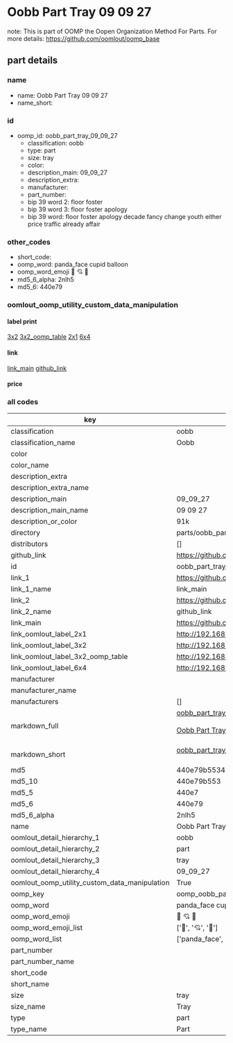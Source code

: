 # Oobb Part Tray 09 09 27  

note: This is part of OOMP the Oopen Organization Method For Parts. For more details: https://github.com/oomlout/oomp_base

##  part details





### name
* name: Oobb Part Tray 09 09 27
* name_short: 
### id
* oomp_id: oobb_part_tray_09_09_27
  * classification: oobb
  * type: part
  * size: tray
  * color: 
  * description_main: 09_09_27
  * description_extra: 
  * manufacturer: 
  * part_number: 
  * bip 39 word 2: floor foster
  * bip 39 word 3: floor foster apology
  * bip 39 word: floor foster apology decade fancy change youth either price traffic already affair

### other_codes
* short_code: 
* oomp_word: panda_face cupid balloon
* oomp_word_emoji :panda_face: :cupid: :balloon:
* md5_6_alpha: 2nlh5
* md5_6: 440e79






### oomlout_oomp_utility_custom_data_manipulation
#### label print
[3x2](http://192.168.1.245:1112/?label=oomp%202nlh5)
[3x2_oomp_table](http://192.168.1.107:1112/?label=oomp%202nlh5)
[2x1](http://192.168.1.242:1112/?label=oomp%202nlh5)
[6x4](http://192.168.1.55:1112/?label=oomp%202nlh5)    

#### link

[link_main](https://github.com/oomlout/oomlout_oomp_current_version_messy/tree/main/parts/oobb_part_tray_09_09_27) [github_link](https://github.com/oomlout/oomlout_oomp_part_src/tree/main/parts/oobb_part_tray_09_09_27)                             

#### price







### all codes 
| key | value |  
| --- | --- |  
| classification | oobb |  
| classification_name | Oobb |  
| color |  |  
| color_name |  |  
| description_extra |  |  
| description_extra_name |  |  
| description_main | 09_09_27 |  
| description_main_name | 09 09 27 |  
| description_or_color | 91k |  
| directory | parts/oobb_part_tray_09_09_27 |  
| distributors | [] |  
| github_link | https://github.com/oomlout/oomlout_oomp_part_src/tree/main/parts/oobb_part_tray_09_09_27 |  
| id | oobb_part_tray_09_09_27 |  
| link_1 | https://github.com/oomlout/oomlout_oomp_current_version_messy/tree/main/parts/oobb_part_tray_09_09_27 |  
| link_1_name | link_main |  
| link_2 | https://github.com/oomlout/oomlout_oomp_part_src/tree/main/parts/oobb_part_tray_09_09_27 |  
| link_2_name | github_link |  
| link_main | https://github.com/oomlout/oomlout_oomp_current_version_messy/tree/main/parts/oobb_part_tray_09_09_27 |  
| link_oomlout_label_2x1 | http://192.168.1.242:1112/?label=oomp%202nlh5 |  
| link_oomlout_label_3x2 | http://192.168.1.245:1112/?label=oomp%202nlh5 |  
| link_oomlout_label_3x2_oomp_table | http://192.168.1.107:1112/?label=oomp%202nlh5 |  
| link_oomlout_label_6x4 | http://192.168.1.55:1112/?label=oomp%202nlh5 |  
| manufacturer |  |  
| manufacturer_name |  |  
| manufacturers | [] |  
| markdown_full | [oobb_part_tray_09_09_27](https://github.com/oomlout/oomlout_oomp_current_version_messy/tree/main/parts/oobb_part_tray_09_09_27)<br>[](https://github.com/oomlout/oomlout_oomp_current_version_messy/tree/main/parts/oobb_part_tray_09_09_27)<br>[Oobb Part Tray 09 09 27](https://github.com/oomlout/oomlout_oomp_current_version_messy/tree/main/parts/oobb_part_tray_09_09_27)<br><br> |  
| markdown_short | [oobb_part_tray_09_09_27](https://github.com/oomlout/oomlout_oomp_current_version_messy/tree/main/parts/oobb_part_tray_09_09_27)<br><br> |  
| md5 | 440e79b553471fec98a9738814d702cb |  
| md5_10 | 440e79b553 |  
| md5_5 | 440e7 |  
| md5_6 | 440e79 |  
| md5_6_alpha | 2nlh5 |  
| name | Oobb Part Tray 09 09 27 |  
| oomlout_detail_hierarchy_1 | oobb |  
| oomlout_detail_hierarchy_2 | part |  
| oomlout_detail_hierarchy_3 | tray |  
| oomlout_detail_hierarchy_4 | 09_09_27 |  
| oomlout_oomp_utility_custom_data_manipulation | True |  
| oomp_key | oomp_oobb_part_tray_09_09_27 |  
| oomp_word | panda_face cupid balloon |  
| oomp_word_emoji | :panda_face: :cupid: :balloon: |  
| oomp_word_emoji_list | [':panda_face:', ':cupid:', ':balloon:'] |  
| oomp_word_list | ['panda_face', 'cupid', 'balloon'] |  
| part_number |  |  
| part_number_name |  |  
| short_code |  |  
| short_name |  |  
| size | tray |  
| size_name | Tray |  
| type | part |  
| type_name | Part |  
